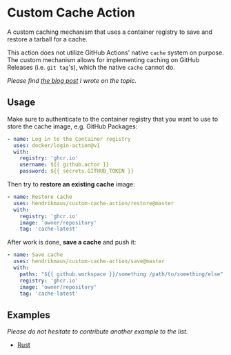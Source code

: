 # Custom Cache Action

A custom caching mechanism that uses a container registry to save and restore a tarball for a cache.

This action does not utilize GitHub Actions' native `cache` system on purpose. The custom mechanism allows for implementing caching on GitHub Releases (i.e. `git tag`'s), which the native `cache` cannot do.

*Please find [the blog post](https://blog.hendrikmaus.dev/github-actions-release-caching/) I wrote on the topic.*

## Usage

Make sure to authenticate to the container registry that you want to use to store the cache image, e.g. GitHub Packages:

```yaml
- name: Log in to the Container registry
  uses: docker/login-action@v1
  with:
    registry: 'ghcr.io'
    username: ${{ github.actor }}
    password: ${{ secrets.GITHUB_TOKEN }}
```

Then try to **restore an existing cache** image:

```yaml
- name: Restore cache
  uses: hendrikmaus/custom-cache-action/restore@master
  with:
    registry: 'ghcr.io'
    image: 'owner/repository'
    tag: 'cache-latest'
```

After work is done, **save a cache** and push it:

```yaml
- name: Save cache
  uses: hendrikmaus/custom-cache-action/save@master
  with:
    paths: "${{ github.workspace }}/something /path/to/something/else"
    registry: 'ghcr.io'
    image: 'owner/repository'
    tag: 'cache-latest'
```

## Examples

*Please do not hesitate to contribute another example to the list.*

- [Rust](./examples/rust.yaml)
